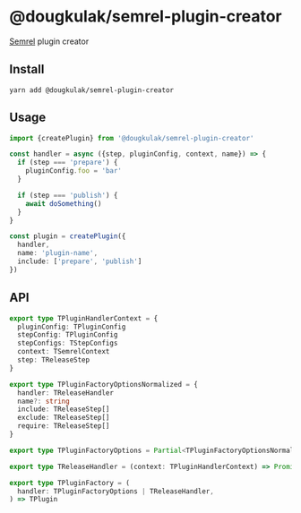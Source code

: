 # @dougkulak/semrel-plugin-creator
[Semrel](https://github.com/semantic-release/semantic-release) plugin creator

## Install
```shell script
yarn add @dougkulak/semrel-plugin-creator
```

## Usage
```typescript
import {createPlugin} from '@dougkulak/semrel-plugin-creator'

const handler = async ({step, pluginConfig, context, name}) => {
  if (step === 'prepare') {
    pluginConfig.foo = 'bar'
  }

  if (step === 'publish') {
    await doSomething()
  }
}

const plugin = createPlugin({
  handler,
  name: 'plugin-name',
  include: ['prepare', 'publish']
})
```

## API
```typescript
export type TPluginHandlerContext = {
  pluginConfig: TPluginConfig
  stepConfig: TPluginConfig
  stepConfigs: TStepConfigs
  context: TSemrelContext
  step: TReleaseStep
}

export type TPluginFactoryOptionsNormalized = {
  handler: TReleaseHandler
  name?: string
  include: TReleaseStep[]
  exclude: TReleaseStep[]
  require: TReleaseStep[]
}

export type TPluginFactoryOptions = Partial<TPluginFactoryOptionsNormalized>

export type TReleaseHandler = (context: TPluginHandlerContext) => Promise<any>

export type TPluginFactory = (
  handler: TPluginFactoryOptions | TReleaseHandler,
) => TPlugin
```
